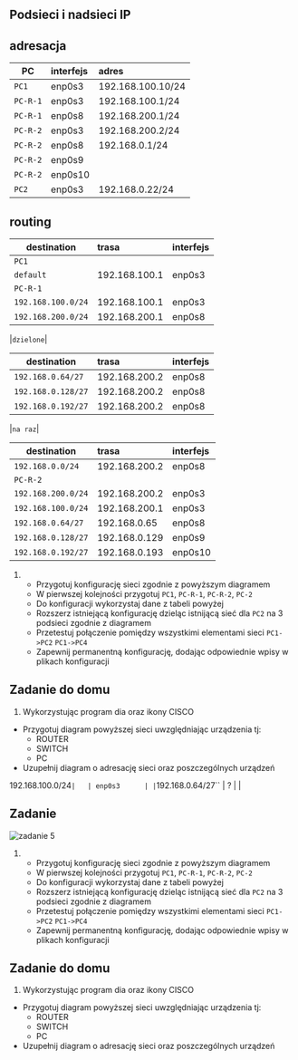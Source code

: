 Podsieci i nadsieci IP
----------------------

adresacja
-----------------------------------------------------
| PC     |  interfejs   | adres  |
| --------- |:-------------| :---------------| 
| ``PC1``   | enp0s3 | 192.168.100.10/24     |
| ``PC-R-1``| enp0s3 | 192.168.100.1/24      |
| ``PC-R-1``| enp0s8 | 192.168.200.1/24      |
| ``PC-R-2``| enp0s3 | 192.168.200.2/24      |
| ``PC-R-2``| enp0s8 | 192.168.0.1/24        |
| ``PC-R-2``| enp0s9 |      |
| ``PC-R-2``| enp0s10 |      |
| ``PC2``   | enp0s3 | 192.168.0.22/24     |

routing
-------

| destination | trasa | interfejs  |
| --------- |:-------------| :---------------| 
| ``PC1``     |  | |
| ``default`` | 192.168.100.1 | enp0s3 | ``ip route add default via 192.168.100.1`` dev enp0s3|
| ``PC-R-1``  |  |        |
| ``192.168.100.0/24``|192.168.100.1|enp0s3|
|``192.168.200.0/24``|192.168.200.1|enp0s8|

|``dzielone``|

| destination | trasa | interfejs  |
| --------- |:-------------| :---------------| 
|``192.168.0.64/27``|192.168.200.2|enp0s8|
|``192.168.0.128/27``|192.168.200.2|enp0s8|
|``192.168.0.192/27``|192.168.200.2|enp0s8|


|``na raz``|

| destination | trasa | interfejs  |
| --------- |:-------------| :---------------| 
|``192.168.0.0/24``|192.168.200.2|enp0s8|
| ``PC-R-2``  |  | 
|``192.168.200.0/24``|192.168.200.2|enp0s3|
|``192.168.100.0/24``|192.168.200.1|enp0s3|
|``192.168.0.64/27``|192.168.0.65|enp0s8|
|``192.168.0.128/27``|192.168.0.129|enp0s9|
|``192.168.0.192/27``|192.168.0.193|enp0s10|




1.
   * Przygotuj konfigurację sieci zgodnie z powyższym diagramem
   * W pierwszej kolejności przygotuj ``PC1``, ``PC-R-1``, ``PC-R-2``, ``PC-2``
   * Do konfiguracji wykorzystaj dane z tabeli powyżej
   * Rozszerz istniejącą konfigurację dzieląc istnijącą sieć dla ``PC2`` na 3 podsieci zgodnie z diagramem
   * Przetestuj połączenie pomiędzy wszystkimi elementami sieci ``PC1->PC2`` ``PC1->PC4``
   * Zapewnij permanentną konfigurację, dodając odpowiednie wpisy w plikach konfiguracji

Zadanie do domu
---------------

1. Wykorzystując program dia oraz ikony CISCO
  * Przygotuj diagram powyższej sieci uwzględniając urządzenia tj:
    * ROUTER
    * SWITCH
    * PC
  * Uzupełnij diagram o adresację sieci oraz poszczególnych urządzeń
  
192.168.100.0/24`` |   | enp0s3      |
| ``192.168.0.64/27``  | ? |       |

Zadanie
------------

![zadanie 5](over_network.svg)

1.
   * Przygotuj konfigurację sieci zgodnie z powyższym diagramem
   * W pierwszej kolejności przygotuj ``PC1``, ``PC-R-1``, ``PC-R-2``, ``PC-2``
   * Do konfiguracji wykorzystaj dane z tabeli powyżej
   * Rozszerz istniejącą konfigurację dzieląc istnijącą sieć dla ``PC2`` na 3 podsieci zgodnie z diagramem
   * Przetestuj połączenie pomiędzy wszystkimi elementami sieci ``PC1->PC2`` ``PC1->PC4``
   * Zapewnij permanentną konfigurację, dodając odpowiednie wpisy w plikach konfiguracji

Zadanie do domu
---------------

1. Wykorzystując program dia oraz ikony CISCO
  * Przygotuj diagram powyższej sieci uwzględniając urządzenia tj:
    * ROUTER
    * SWITCH
    * PC
  * Uzupełnij diagram o adresację sieci oraz poszczególnych urządzeń
  
